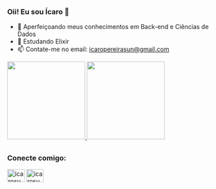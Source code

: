 ### Oii! Eu sou Ícaro 👋


- 🔭 Aperfeiçoando meus conhecimentos em Back-end e Ciências de Dados
- 🌱 Estudando Elixir
- 📫 Contate-me no email: icaropereirasun@gmail.com


<div>
  <a href="https://github.com/icarosun">
  <img height="180cm" src="https://github-readme-stats.vercel.app/api?username=icarosun&show_icons=true&theme=white&include_all_commits=false&count_private=true"/>
  <img height="180cm" src="https://github-readme-stats.vercel.app/api/top-langs/?username=icarosun&layout=compact&langs_count=16&theme=white"/>
  </a>
</div>

##

<p>
  <h3 align="left">Conecte comigo:</h3>
  <a href="https://twitter.com/icarossun" target="blank"><img align="center" src="https://cdn.jsdelivr.net/npm/simple-icons@3.0.1/icons/twitter.svg" alt="icarosun" height="30" width="40" /></a>
  <a href="https://linkedin.com/in/icarosun" target="blank"><img align="center" src="https://cdn.jsdelivr.net/npm/simple-icons@3.0.1/icons/linkedin.svg" alt="icarosun" height="30" width="40" /></a>
</p>

<!--
**icarosun/icarosun** is a ✨ _special_ ✨ repository because its `README.md` (this file) appears on your GitHub profile.

Here are some ideas to get you started:

- 🔭 I’m currently working on ...

- 👯 I’m looking to collaborate on ...
- 🤔 I’m looking for help with ...
- 💬 Ask me about ...

- 😄 Pronouns: ...

-->
